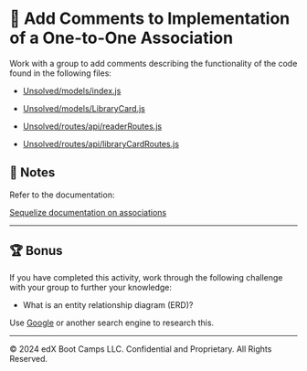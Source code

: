 # 📐 Add Comments to Implementation of a One-to-One Association

Work with a group to add comments describing the functionality of the code found in the following files:

* [Unsolved/models/index.js](./Unsolved/models/index.js)

* [Unsolved/models/LibraryCard.js](./Unsolved/models/LibraryCard.js)

* [Unsolved/routes/api/readerRoutes.js](./Unsolved/routes/api/readerRoutes.js)

* [Unsolved/routes/api/libraryCardRoutes.js](./Unsolved/routes/api/libraryCardRoutes.js)

## 📝 Notes

Refer to the documentation:

[Sequelize documentation on associations](https://sequelize.org/master/manual/assocs.html)

---

## 🏆 Bonus

If you have completed this activity, work through the following challenge with your group to further your knowledge:

* What is an entity relationship diagram (ERD)?

Use [Google](https://www.google.com) or another search engine to research this.

---
© 2024 edX Boot Camps LLC. Confidential and Proprietary. All Rights Reserved.
